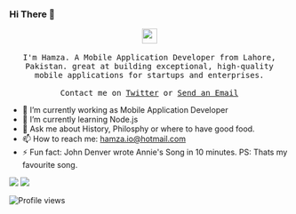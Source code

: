 ### Hi There 👋

<p align="center">
  <img src="https://user-images.githubusercontent.com/5679180/79618120-0daffb80-80be-11ea-819e-d2b0fa904d07.gif" width="27px">
  <br><br>
  <samp>
I'm Hamza. A Mobile Application Developer from Lahore, Pakistan. great at building exceptional, high-quality mobile applications for startups and enterprises. 
     <br><br>Contact me on <a href="https://twitter.com/realHamzaBhatti">Twitter</a> or <a href="mailto:hamza.io@hotmail.com">Send an Email</a>
  </samp>
</p>

- 🔭 I’m currently working as Mobile Application Developer
- 🌱 I’m currently learning Node.js
- 💬 Ask me about History, Philosphy or where to have good food.
- 📫 How to reach me: hamza.io@hotmail.com
- ⚡ Fun fact: John Denver wrote Annie's Song in 10 minutes. PS: Thats my favourite song.

![](https://github-readme-stats.vercel.app/api?username=ameerpro&show_icons=true&count_private=true&line_height=40)
![](https://github-readme-stats.vercel.app/api/top-langs/?username=ameerpro&hide=html)

![Profile views](https://komarev.com/ghpvc/?username=ameerpro&color=blue)
